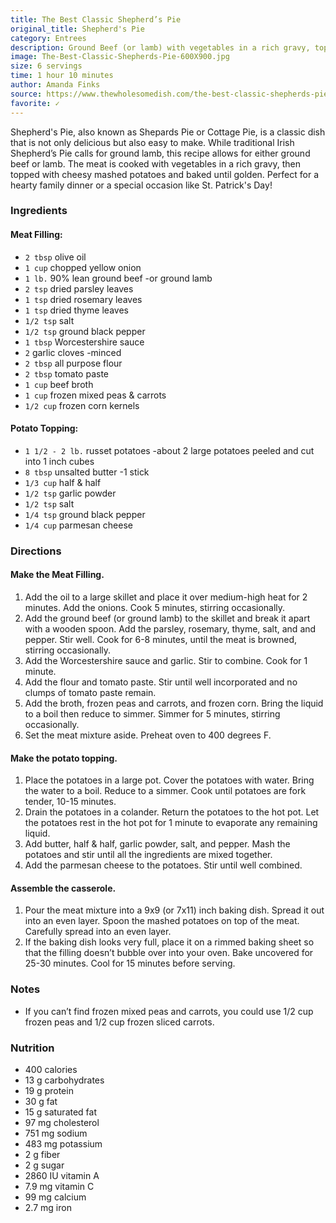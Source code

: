 ```yaml
---
title: The Best Classic Shepherd’s Pie
original_title: Shepherd's Pie
category: Entrees
description: Ground Beef (or lamb) with vegetables in a rich gravy, topped with cheesy mashed potatoes, and baked.
image: The-Best-Classic-Shepherds-Pie-600X900.jpg
size: 6 servings
time: 1 hour 10 minutes
author: Amanda Finks
source: https://www.thewholesomedish.com/the-best-classic-shepherds-pie/
favorite: ✓
---
```


Shepherd's Pie, also known as Shepards Pie or Cottage Pie, is a classic dish that is not only delicious but also easy to make. While traditional Irish Shepherd’s Pie calls for ground lamb, this recipe allows for either ground beef or lamb. The meat is cooked with vegetables in a rich gravy, then topped with cheesy mashed potatoes and baked until golden. Perfect for a hearty family dinner or a special occasion like St. Patrick's Day!

### Ingredients

#### Meat Filling:

* `2 tbsp` olive oil
* `1 cup` chopped yellow onion
* `1 lb.` 90% lean ground beef -or ground lamb
* `2 tsp` dried parsley leaves
* `1 tsp` dried rosemary leaves
* `1 tsp` dried thyme leaves
* `1/2 tsp` salt
* `1/2 tsp` ground black pepper
* `1 tbsp` Worcestershire sauce
* `2` garlic cloves -minced
* `2 tbsp` all purpose flour
* `2 tbsp` tomato paste
* `1 cup` beef broth
* `1 cup` frozen mixed peas & carrots
* `1/2 cup` frozen corn kernels

#### Potato Topping:

* `1 1/2 - 2 lb.` russet potatoes -about 2 large potatoes peeled and cut into 1 inch cubes
* `8 tbsp` unsalted butter -1 stick
* `1/3 cup` half & half
* `1/2 tsp` garlic powder
* `1/2 tsp` salt
* `1/4 tsp` ground black pepper
* `1/4 cup` parmesan cheese

### Directions

#### Make the Meat Filling.

1. Add the oil to a large skillet and place it over medium-high heat for 2 minutes. Add the onions. Cook 5 minutes, stirring occasionally.
2. Add the ground beef (or ground lamb) to the skillet and break it apart with a wooden spoon. Add the parsley, rosemary, thyme, salt, and and pepper. Stir well. Cook for 6-8 minutes, until the meat is browned, stirring occasionally.
3. Add the Worcestershire sauce and garlic. Stir to combine. Cook for 1 minute.
4. Add the flour and tomato paste. Stir until well incorporated and no clumps of tomato paste remain.
5. Add the broth, frozen peas and carrots, and frozen corn. Bring the liquid to a boil then reduce to simmer. Simmer for 5 minutes, stirring occasionally.
6. Set the meat mixture aside. Preheat oven to 400 degrees F.

#### Make the potato topping.

1. Place the potatoes in a large pot. Cover the potatoes with water. Bring the water to a boil. Reduce to a simmer. Cook until potatoes are fork tender, 10-15 minutes.
2. Drain the potatoes in a colander. Return the potatoes to the hot pot. Let the potatoes rest in the hot pot for 1 minute to evaporate any remaining liquid.
3. Add butter, half & half, garlic powder, salt, and pepper. Mash the potatoes and stir until all the ingredients are mixed together.
4. Add the parmesan cheese to the potatoes. Stir until well combined.

#### Assemble the casserole.

1. Pour the meat mixture into a 9x9 (or 7x11) inch baking dish. Spread it out into an even layer. Spoon the mashed potatoes on top of the meat. Carefully spread into an even layer.
2. If the baking dish looks very full, place it on a rimmed baking sheet so that the filling doesn’t bubble over into your oven. Bake uncovered for 25-30 minutes. Cool for 15 minutes before serving.

### Notes

* If you can’t find frozen mixed peas and carrots, you could use 1/2 cup frozen peas and 1/2 cup frozen sliced carrots.

### Nutrition

* 400 calories
* 13 g carbohydrates
* 19 g protein
* 30 g fat
* 15 g saturated fat
* 97 mg cholesterol
* 751 mg sodium
* 483 mg potassium
* 2 g fiber
* 2 g sugar
* 2860 IU vitamin A
* 7.9 mg vitamin C
* 99 mg calcium
* 2.7 mg iron